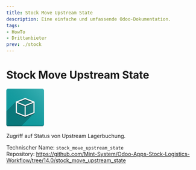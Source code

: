 ```yaml
---
title: Stock Move Upstream State
description: Eine einfache und umfassende Odoo-Dokumentation.
tags:
- HowTo
- Drittanbieter
prev: ./stock
---
```

# Stock Move Upstream State
![icon_oms_box](assets/icon_oms_box.png)

Zugriff auf Status von Upstream Lagerbuchung.

Technischer Name: `stock_move_upstream_state`\
Repository: <https://github.com/Mint-System/Odoo-Apps-Stock-Logistics-Workflow/tree/14.0/stock_move_upstream_state>

